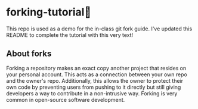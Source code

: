 # forking-tutorial🍴
This repo is used as a demo for the in-class git fork guide. I've updated this README to complete the tutorial with this very text!

## About forks
Forking a repository makes an exact copy another project that resides on your personal account. This acts as a connection between your own repo and the owner's repo. Additionally, this allows the owner to protect their own code by preventing users from pushing to it directly but still giving developers a way to contribute in a non-intrusive way. Forking is very common in open-source software development.
